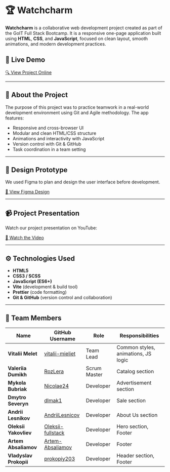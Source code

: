# 🏆 Watchcharm

**Watchcharm** is a collaborative web development project created as
part of the GoIT Full Stack Bootcamp. It is a responsive one-page application
built using **HTML**, **CSS**, and **JavaScript**, focused on clean layout,
smooth animations, and modern development practices.

## 🔗 Live Demo

[🔍 View Project Online](https://vitalii-mieliet.github.io/red-devils-project/)

---

## 📌 About the Project

The purpose of this project was to practice teamwork in a real-world development
environment using Git and Agile methodology. The app features:

- Responsive and cross-browser UI
- Modular and clean HTML/CSS structure
- Animations and interactivity with JavaScript
- Version control with Git & GitHub
- Task coordination in a team setting

---

## 🎨 Design Prototype

We used Figma to plan and design the user interface before development.

[🎨 View Figma Design](https://www.figma.com/design/bskxhpmeboUK1NnQIkHTRi/WatchCharm?node-id=0-1&p=f&t=p3CYWtjQQkMqkkvD-0)

---

## 📹 Project Presentation

Watch our project presentation on YouTube:

[🎥 Watch the Video](https://www.youtube.com/watch?v=9Wjop2kJ9EQ&t=1s)

---

## ⚙️ Technologies Used

- **HTML5**
- **CSS3 / SCSS**
- **JavaScript (ES6+)**
- **Vite** (development & build tool)
- **Prettier** (code formatting)
- **Git & GitHub** (version control and collaboration)

---

## 👥 Team Members

| Name                   | GitHub Username                                           | Role         | Responsibilities                    |
| ---------------------- | --------------------------------------------------------- | ------------ | ----------------------------------- |
| **Vitalii Melet**      | [vitalii-mieliet](https://github.com/vitalii-mieliet)     | Team Lead    | Common styles, animations, JS logic |
| **Valeriia Dumikh**    | [RozLera](https://github.com/RozLera)                     | Scrum Master | Catalog section                     |
| **Mykola Bubriak**     | [Nicolae24](https://github.com/Nicolae24)                 | Developer    | Advertisement section               |
| **Dmytro Severyn**     | [dlmak1](https://github.com/dlmak1)                       | Developer    | Sale section                        |
| **Andrii Lesnikov**    | [AndriiLesnicov](https://github.com/AndriiLesnicov)       | Developer    | About Us section                    |
| **Oleksii Yakovliev**  | [Oleksii-fullstack](https://github.com/Oleksii-fullstack) | Developer    | Hero section, Footer                |
| **Artem Absaliamov**   | [Artem-Absaliamov](https://github.com/Artem-Absaliamov)   | Developer    | Footer                              |
| **Vladyslav Prokopii** | [prokopiy203](https://github.com/prokopiy203)             | Developer    | Header section, Footer              |

